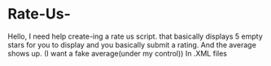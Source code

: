 # Rate-Us-
Hello,
I need help create-ing a rate us script. that basically displays 5 empty stars for you to display and you basically submit a rating. And the average shows  up. (I want a fake average(under my control))
In .XML files
